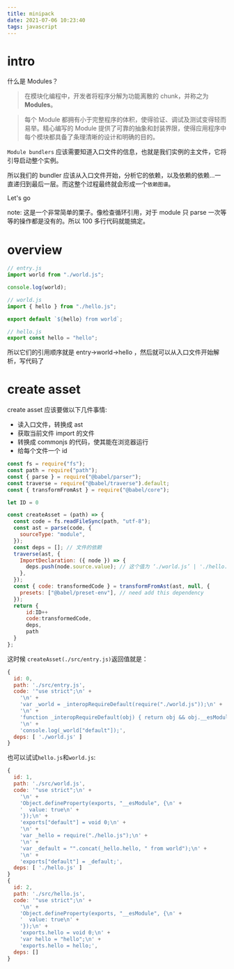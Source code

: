```yaml
---
title: minipack
date: 2021-07-06 10:23:40
tags: javascript
---
```


# intro

什么是 Modules？

> 在模块化编程中，开发者将程序分解为功能离散的 chunk，并称之为 **Modules**。

> 每个 Module 都拥有小于完整程序的体积，使得验证、调试及测试变得轻而易举。精心编写的 Module 提供了可靠的抽象和封装界限，使得应用程序中每个模块都具备了条理清晰的设计和明确的目的。

`Module bundlers` 应该需要知道入口文件的信息，也就是我们实例的主文件，它将引导启动整个实例。

所以我们的 bundler 应该从入口文件开始，分析它的依赖，以及依赖的依赖...一直递归到最后一层。而这整个过程最终就会形成一个`依赖图谱`。

Let's go

note: 这是一个非常简单的栗子。像检查循环引用，对于 module 只 parse 一次等等的操作都是没有的。所以 100 多行代码就能搞定。

# overview

```js
// entry.js
import world from "./world.js";

console.log(world);
```

```js
// world.js
import { hello } from "./hello.js";

export default `${hello} from world`;
```

```js
// hello.js
export const hello = "hello";
```

所以它们的引用顺序就是 entry->world->hello ，然后就可以从入口文件开始解析，写代码了

# create asset

create asset 应该要做以下几件事情:

- 读入口文件，转换成 ast
- 获取当前文件 import 的文件
- 转换成 commonjs 的代码，使其能在浏览器运行
- 给每个文件一个 id

```js
const fs = require("fs");
const path = require("path");
const { parse } = require("@babel/parser");
const traverse = require("@babel/traverse").default;
const { transformFromAst } = require("@babel/core");

let ID = 0

const createAsset = (path) => {
  const code = fs.readFileSync(path, "utf-8");
  const ast = parse(code, {
    sourceType: "module",
  });
  const deps = []; // 文件的依赖
  traverse(ast, {
    ImportDeclaration: ({ node }) => {
      deps.push(node.source.value); // 这个值为 ‘./world.js’ | './hello.js'
    },
  });
  const { code: transformedCode } = transformFromAst(ast, null, {
    presets: ["@babel/preset-env"], // need add this dependency
  });
  return {
      id:ID++
      code:transformedCode,
      deps,
      path
  }
};
```

这时候 `createAsset(./src/entry.js)`返回值就是：

```js
{
  id: 0,
  path: './src/entry.js',
  code: '"use strict";\n' +
    '\n' +
    'var _world = _interopRequireDefault(require("./world.js"));\n' +
    '\n' +
    'function _interopRequireDefault(obj) { return obj && obj.__esModule ? obj : { "default": obj }; }\n' +
    '\n' +
    'console.log(_world["default"]);',
  deps: [ './world.js' ]
}
```

也可以试试`hello.js`和`world.js`:

```js
{
  id: 1,
  path: './src/world.js',
  code: '"use strict";\n' +
    '\n' +
    'Object.defineProperty(exports, "__esModule", {\n' +
    '  value: true\n' +
    '});\n' +
    'exports["default"] = void 0;\n' +
    '\n' +
    'var _hello = require("./hello.js");\n' +
    '\n' +
    'var _default = "".concat(_hello.hello, " from world");\n' +
    '\n' +
    'exports["default"] = _default;',
  deps: [ './hello.js' ]
}
{
  id: 2,
  path: './src/hello.js',
  code: '"use strict";\n' +
    '\n' +
    'Object.defineProperty(exports, "__esModule", {\n' +
    '  value: true\n' +
    '});\n' +
    'exports.hello = void 0;\n' +
    'var hello = "hello";\n' +
    'exports.hello = hello;',
  deps: []
}
```
